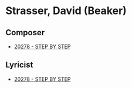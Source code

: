 # Strasser, David (Beaker)

## Composer

- [20278 - STEP BY STEP](/hymns/20278.md)

## Lyricist

- [20278 - STEP BY STEP](/hymns/20278.md)

